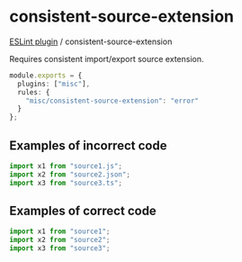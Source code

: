 # consistent-source-extension

[ESLint plugin](https://iliubinskii.github.io/eslint-plugin-misc/) / consistent-source-extension

Requires consistent import/export source extension.

```ts
module.exports = {
  plugins: ["misc"],
  rules: {
    "misc/consistent-source-extension": "error"
  }
};
```

## Examples of incorrect code

```ts
import x1 from "source1.js";
import x2 from "source2.json";
import x3 from "source3.ts";
```

## Examples of correct code

```ts
import x1 from "source1";
import x2 from "source2";
import x3 from "source3";
```
